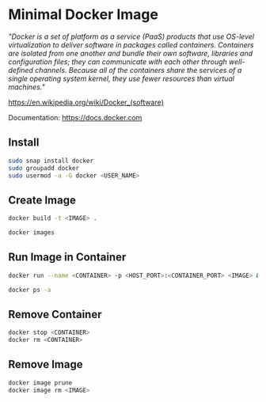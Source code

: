 # Minimal Docker Image

*"Docker is a set of platform as a service (PaaS) products that use OS-level virtualization to deliver software in packages called containers. Containers are isolated from one another and bundle their own software, libraries and configuration files; they can communicate with each other through well-defined channels. Because all of the containers share the services of a single operating system kernel, they use fewer resources than virtual machines."*

https://en.wikipedia.org/wiki/Docker_(software)

Documentation: https://docs.docker.com

## Install

```bash
sudo snap install docker
sudo groupadd docker
sudo usermod -a -G docker <USER_NAME>
```

## Create Image

```bash
docker build -t <IMAGE> .

docker images
```

## Run Image in Container

```bash
docker run --name <CONTAINER> -p <HOST_PORT>:<CONTAINER_PORT> <IMAGE> &

docker ps -a
```

## Remove Container

```bash
docker stop <CONTAINER>
docker rm <CONTAINER>
```

## Remove Image

```bash
docker image prune
docker image rm <IMAGE>
```
